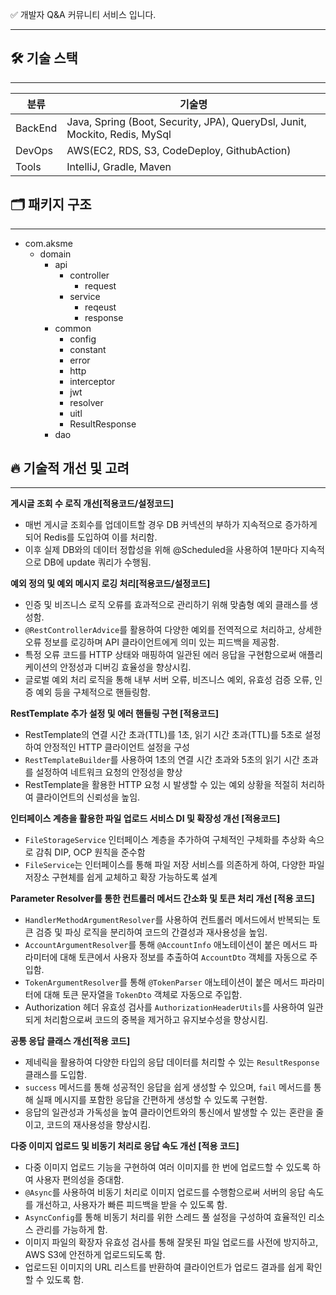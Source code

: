 ✅ 개발자 Q&A 커뮤니티 서비스 입니다. 

---

## **🛠️ 기술 스택**

---

| 분류 | 기술명 |
| --- | --- |
| BackEnd | Java, Spring (Boot, Security, JPA), QueryDsl, Junit, Mockito, Redis, MySql |
| DevOps | AWS(EC2, RDS, S3, CodeDeploy, GithubAction) |
| Tools | IntelliJ, Gradle, Maven |


## 🗂️ 패키지 구조

---

- com.aksme
    - domain
        - api
            - controller
                - request
            - service
                - reqeust
                - response
        - common
            - config
            - constant
            - error
            - http
            - interceptor
            - jwt
            - resolver
            - uitl
            - ResultResponse
        - dao

## 🔥 기술적 개선 및 고려

---

**게시글 조회 수 로직 개선[적용코드/설정코드]**

- 매번 게시글 조회수를 업데이트할 경우 DB 커넥션의 부하가 지속적으로 증가하게 되어 Redis를 도입하여 이를 처리함.
- 이후 실제 DB와의 데이터 정합성을 위해 @Scheduled을 사용하여 1분마다 지속적으로 DB에 update 쿼리가 수행됨.

**예외 정의 및 예외 메시지 로깅 처리[적용코드/설정코드]**

- 인증 및 비즈니스 로직 오류를 효과적으로 관리하기 위해 맞춤형 예외 클래스를 생성함.
- `@RestControllerAdvice`를 활용하여 다양한 예외를 전역적으로 처리하고, 상세한 오류 정보를 로깅하며 API 클라이언트에게 의미 있는 피드백을 제공함.
- 특정 오류 코드를 HTTP 상태와 매핑하여 일관된 에러 응답을 구현함으로써 애플리케이션의 안정성과 디버깅 효율성을 향상시킴.
- 글로벌 예외 처리 로직을 통해 내부 서버 오류, 비즈니스 예외, 유효성 검증 오류, 인증 예외 등을 구체적으로 핸들링함.

**RestTemplate 추가 설정 및 에러 핸들링 구현 [적용코드]**

- RestTemplate의 연결 시간 초과(TTL)를 1초, 읽기 시간 초과(TTL)를 5초로 설정하여 안정적인 HTTP 클라이언트 설정을 구성
- `RestTemplateBuilder`를 사용하여 1초의 연결 시간 초과와 5초의 읽기 시간 초과를 설정하여 네트워크 요청의 안정성을 향상
- RestTemplate을 활용한 HTTP 요청 시 발생할 수 있는 예외 상황을 적절히 처리하여 클라이언트의 신뢰성을 높임.

**인터페이스 계층을 활용한 파일 업로드 서비스 DI 및 확장성 개선 [적용코드]**

- `FileStorageService`  인터페이스 계층을 추가하여 구체적인 구체화를 추상화 속으로 감춰 DIP, OCP 원칙을 준수함
- `FileService`는 인터페이스를 통해 파일 저장 서비스를 의존하게 하여, 다양한 파일 저장소 구현체를 쉽게 교체하고 확장 가능하도록 설계

 **Parameter Resolver를 통한 컨트롤러 메서드 간소화 및 토큰 처리 개선 [적용 코드]**

- `HandlerMethodArgumentResolver`를 사용하여 컨트롤러 메서드에서 반복되는 토큰 검증 및 파싱 로직을 분리하여 코드의 간결성과 재사용성을 높임.
- `AccountArgumentResolver`를 통해 `@AccountInfo` 애노테이션이 붙은 메서드 파라미터에 대해 토큰에서 사용자 정보를 추출하여 `AccountDto` 객체를 자동으로 주입함.
- `TokenArgumentResolver`를 통해 `@TokenParser` 애노테이션이 붙은 메서드 파라미터에 대해 토큰 문자열을 `TokenDto` 객체로 자동으로 주입함.
- Authorization 헤더 유효성 검사를 `AuthorizationHeaderUtils`를 사용하여 일관되게 처리함으로써 코드의 중복을 제거하고 유지보수성을 향상시킴.

**공통 응답 클래스 개선[적용 코드]**

- 제네릭을 활용하여 다양한 타입의 응답 데이터를 처리할 수 있는 `ResultResponse` 클래스를 도입함.
- `success` 메서드를 통해 성공적인 응답을 쉽게 생성할 수 있으며, `fail` 메서드를 통해 실패 메시지를 포함한 응답을 간편하게 생성할 수 있도록 구현함.
- 응답의 일관성과 가독성을 높여 클라이언트와의 통신에서 발생할 수 있는 혼란을 줄이고, 코드의 재사용성을 향상시킴.

**다중 이미지 업로드 및 비동기 처리로 응답 속도 개선 [적용 코드]**

- 다중 이미지 업로드 기능을 구현하여 여러 이미지를 한 번에 업로드할 수 있도록 하여 사용자 편의성을 증대함.
- `@Async`를 사용하여 비동기 처리로 이미지 업로드를 수행함으로써 서버의 응답 속도를 개선하고, 사용자가 빠른 피드백을 받을 수 있도록 함.
- `AsyncConfig`를 통해 비동기 처리를 위한 스레드 풀 설정을 구성하여 효율적인 리소스 관리를 가능하게 함.
- 이미지 파일의 확장자 유효성 검사를 통해 잘못된 파일 업로드를 사전에 방지하고, AWS S3에 안전하게 업로드되도록 함.
- 업로드된 이미지의 URL 리스트를 반환하여 클라이언트가 업로드 결과를 쉽게 확인할 수 있도록 함.
